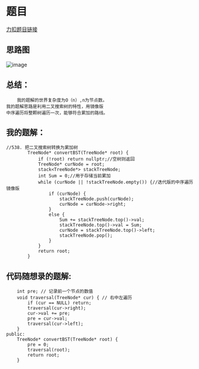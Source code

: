 # 题目
[力扣题目链接](https://leetcode-cn.com/problems/convert-bst-to-greater-tree/)
## 思路图
![image](https://github.com/sumo123456789/DataStructureAndAlgorithm/blob/main/6.%E4%BA%8C%E5%8F%89%E6%A0%91/image/binaryTree18.png)
## 总结：
```
    我的题解的世界复杂度为O（n）,n为节点数。
我的题解思路是利用二叉搜索树的特性，用镜像版
中序遍历将整颗树遍历一次，能够符合累加的路线。
```
## 我的题解：
```
//538. 把二叉搜索树转换为累加树
        TreeNode* convertBST(TreeNode* root) {
            if (!root) return nullptr;//空树则返回
            TreeNode* curNode = root;
            stack<TreeNode*> stackTreeNode;
            int Sum = 0;//用于存储当前累加
            while (curNode || !stackTreeNode.empty()) {//迭代版的中序遍历镜像版
                if (curNode) {
                    stackTreeNode.push(curNode);
                    curNode = curNode->right;
                }
                else {
                    Sum += stackTreeNode.top()->val;
                    stackTreeNode.top()->val = Sum;
                    curNode = stackTreeNode.top()->left;
                    stackTreeNode.pop();
                }
            }
            return root;
        }
```
## 代码随想录的题解:
```
    int pre; // 记录前一个节点的数值
    void traversal(TreeNode* cur) { // 右中左遍历
        if (cur == NULL) return;
        traversal(cur->right);
        cur->val += pre;
        pre = cur->val;
        traversal(cur->left);
    }
public:
    TreeNode* convertBST(TreeNode* root) {
        pre = 0;
        traversal(root);
        return root;
    }
```
